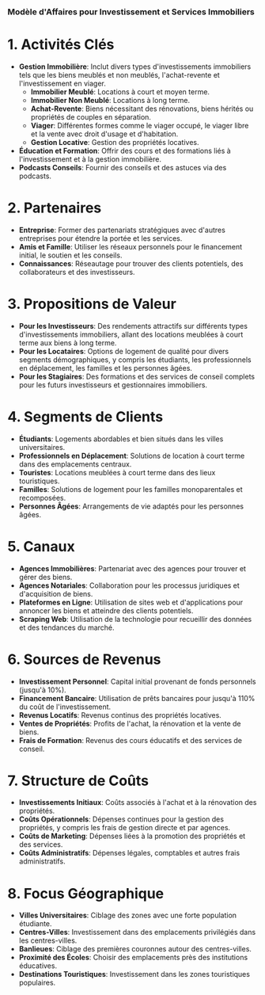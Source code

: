 ### Modèle d'Affaires pour Investissement et Services Immobiliers

# 1. Activités Clés
- **Gestion Immobilière**: Inclut divers types d'investissements immobiliers tels que les biens meublés et non meublés, l'achat-revente et l'investissement en viager.
  - **Immobilier Meublé**: Locations à court et moyen terme.
  - **Immobilier Non Meublé**: Locations à long terme.
  - **Achat-Revente**: Biens nécessitant des rénovations, biens hérités ou propriétés de couples en séparation.
  - **Viager**: Différentes formes comme le viager occupé, le viager libre et la vente avec droit d'usage et d'habitation.
  - **Gestion Locative**: Gestion des propriétés locatives.
- **Éducation et Formation**: Offrir des cours et des formations liés à l'investissement et à la gestion immobilière.
- **Podcasts Conseils**: Fournir des conseils et des astuces via des podcasts.
# 2. Partenaires
- **Entreprise**: Former des partenariats stratégiques avec d'autres entreprises pour étendre la portée et les services.
- **Amis et Famille**: Utiliser les réseaux personnels pour le financement initial, le soutien et les conseils.
- **Connaissances**: Réseautage pour trouver des clients potentiels, des collaborateurs et des investisseurs.

# 3. Propositions de Valeur
- **Pour les Investisseurs**: Des rendements attractifs sur différents types d'investissements immobiliers, allant des locations meublées à court terme aux biens à long terme.
- **Pour les Locataires**: Options de logement de qualité pour divers segments démographiques, y compris les étudiants, les professionnels en déplacement, les familles et les personnes âgées.
- **Pour les Stagiaires**: Des formations et des services de conseil complets pour les futurs investisseurs et gestionnaires immobiliers.

# 4. Segments de Clients
- **Étudiants**: Logements abordables et bien situés dans les villes universitaires.
- **Professionnels en Déplacement**: Solutions de location à court terme dans des emplacements centraux.
- **Touristes**: Locations meublées à court terme dans des lieux touristiques.
- **Familles**: Solutions de logement pour les familles monoparentales et recomposées.
- **Personnes Âgées**: Arrangements de vie adaptés pour les personnes âgées.

# 5. Canaux
- **Agences Immobilières**: Partenariat avec des agences pour trouver et gérer des biens.
- **Agences Notariales**: Collaboration pour les processus juridiques et d'acquisition de biens.
- **Plateformes en Ligne**: Utilisation de sites web et d'applications pour annoncer les biens et atteindre des clients potentiels.
- **Scraping Web**: Utilisation de la technologie pour recueillir des données et des tendances du marché.

# 6. Sources de Revenus
- **Investissement Personnel**: Capital initial provenant de fonds personnels (jusqu'à 10%).
- **Financement Bancaire**: Utilisation de prêts bancaires pour jusqu'à 110% du coût de l'investissement.
- **Revenus Locatifs**: Revenus continus des propriétés locatives.
- **Ventes de Propriétés**: Profits de l'achat, la rénovation et la vente de biens.
- **Frais de Formation**: Revenus des cours éducatifs et des services de conseil.

# 7. Structure de Coûts
- **Investissements Initiaux**: Coûts associés à l'achat et à la rénovation des propriétés.
- **Coûts Opérationnels**: Dépenses continues pour la gestion des propriétés, y compris les frais de gestion directe et par agences.
- **Coûts de Marketing**: Dépenses liées à la promotion des propriétés et des services.
- **Coûts Administratifs**: Dépenses légales, comptables et autres frais administratifs.

# 8. Focus Géographique
- **Villes Universitaires**: Ciblage des zones avec une forte population étudiante.
- **Centres-Villes**: Investissement dans des emplacements privilégiés dans les centres-villes.
- **Banlieues**: Ciblage des premières couronnes autour des centres-villes.
- **Proximité des Écoles**: Choisir des emplacements près des institutions éducatives.
- **Destinations Touristiques**: Investissement dans les zones touristiques populaires.
